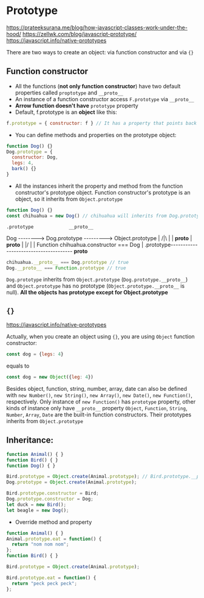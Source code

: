 # Prototype

<https://prateeksurana.me/blog/how-javascript-classes-work-under-the-hood/>
<https://zellwk.com/blog/javascript-prototype/>
<https://javascript.info/native-prototypes>

There are two ways to create an object: via function constructor and via `{}`

## Function constructor

- All the functions (**not only function constructor**) have two default properties called `proptotype` and `__proto__`
- An instance of a function constructor access `F.prototype` via `__proto__`
- **Arrow function doesn't have** `prototype` property
- Default, f.prototype is an **object** like this:

```javascript
f.prototype = { constructor: f } // It has a property that points back to the function itself
```

- You can define methods and properties on the prototype object:

```javascript
function Dog() {}
Dog.prototype = {
  constructor: Dog,
  legs: 4,
  bark() {}
}
```

- All the instances inherit the property and method from the function constructor's prototype object. Function constructor's prototype is an object, so it inherits from `Object.prototype`

```javascript
function Dog() {}
const chihuahua = new Dog() // chihuahua will inherits from Dog.prototype
```

    .prototype             __proto__
Dog --------> Dog.prototype ---------> Object.prototype
  |                /|\                         |
  | __proto__       | __proto__                |
 \|/                |                          |
Function        chihuahua.constructor === Dog  |
.prototype--------------------------------------
                      __proto__ 

```javascript
chihuahua.__proto__ === Dog.prototype // true
Dog.__proto__ === Function.prototype // true
```

`Dog.prototype` inherits from `Object.prototype` (`Dog.prototype.__proto__`) and `Object.prototype` has no prototype (`Object.prototype.__proto__` is null). **All the objects has prototype except for Object.prototype**

## `{}`

<https://javascript.info/native-prototypes>

Actually, when you create an object using `{}`, you are using `Object` function constructor:

```javascript
const dog = {legs: 4}
```

equals to

```javascript
const dog = new Object({leg: 4})
```

Besides object, function, string, number, array, date can also be defined with `new Number()`, `new String()`, `new Array()`, `new Date()`, `new Function()`, respectively. Only instance of `new Function()` has `prototype` property, other kinds of instance only have `__proto__` property
`Object`, `Function`, `String`, `Number`, `Array`, `Date` are the built-in function constructors. Their prototypes inherits from `Object.prototype`

## Inheritance:

```javascript
function Animal() { }
function Bird() { }
function Dog() { }

Bird.prototype = Object.create(Animal.prototype); // Bird.prototype.__proto__ = Anima.prototype
Dog.prototype = Object.create(Animal.prototype);

Bird.prototype.constructor = Bird;
Dog.prototype.constructor = Dog;
let duck = new Bird();
let beagle = new Dog();
```

- Override method and property

```javascript
function Animal() { }
Animal.prototype.eat = function() {
  return "nom nom nom";
};
function Bird() { }

Bird.prototype = Object.create(Animal.prototype);

Bird.prototype.eat = function() {
  return "peck peck peck";
};
```
